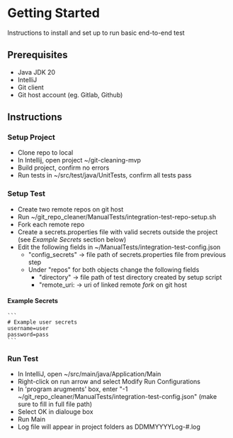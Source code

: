 # Getting Started
Instructions to install and set up to run basic end-to-end test

## Prerequisites
- Java JDK 20
- IntelliJ
- Git client
- Git host account (eg. Gitlab, Github)

## Instructions
### Setup Project
- Clone repo to local
- In Intellij, open project ~/git-cleaning-mvp
- Build project, confirm no errors
- Run tests in ~/src/test/java/UnitTests, confirm all tests pass

### Setup Test
- Create two remote repos on git host
- Run ~/git_repo_cleaner/ManualTests/integration-test-repo-setup.sh
- Fork each remote repo
- Create a secrets.properties file with valid secrets outside the project (see *Example Secrets* section below)
- Edit the following fields in ~/ManualTests/integration-test-config.json
    - "config_secrets" -> file path of secrets.properties file from previous step
    - Under "repos" for both objects change the following fields
        - "directory" -> file path of test directory created by setup script
        - "remote_uri: -> uri of linked remote *fork* on git host
#### Example Secrets
    ```
    # Example user secrets
    username=user
    password=pass
    ```

### Run Test
- In IntelliJ, open ~/src/main/java/Application/Main
- Right-click on run arrow and select Modify Run Configurations
- In 'program arugments' box, enter "-1 ~/git_repo_cleaner/ManualTests/integration-test-config.json" (make sure to fill in full file path)
- Select OK in dialouge box
- Run Main
- Log file will appear in project folders as DDMMYYYYLog-#.log
